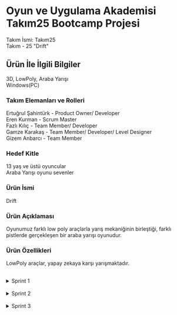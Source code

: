 # Oyun ve Uygulama Akademisi Takım25 Bootcamp Projesi
Takım İsmi: Takım25 <br>
Takım - 25 "Drift"
## Ürün İle İlgili Bilgiler
3D, LowPoly, Araba Yarışı <br>
Windows(PC)
### Takım Elemanları	ve Rolleri
Ertuğrul Şahintürk	- Product Owner/ Developer <br>
Eren Kurman	- Scrum Master <br>
Fazlı Kılıç	- Team Member/ Developer <br>
Gamze Karakaş	- Team Member/ Developer/ Level Designer <br>
Gizem	Anbarcı - Team Member
### Hedef Kitle
13 yaş ve üstü oyuncular <br>
Araba Yarışı oyunu sevenler
### Ürün İsmi
Drift
### Ürün Açıklaması
Oyunumuz farklı low poly araçlarla yarış mekaniğinin birleştiği, farklı pistlerde gerçekleşen bir araba yarışı oyunudur.
### Ürün Özellikleri
LowPoly araçlar, yapay zekaya karşı yarışmaktadır.
 <br>
 <br>
<details>
<summary>Sprint 1</summary>
 <br>
*Discord üzerinden ilk toplantı yapıldı. <br>
*Görev dağılımı ve yapılacak oyun belirlendi. <br>
*Oyunun görsel tarzına karar verildi. <br>
*Hazır assetler ile ilk pistin çevresi oluşturuldu. <br>
*Araçlar hareket edebilir hale getirildi. <br>
*Diğer araçlar ile yarış hissi kuvvetlendirildi. <br>
*Karaker kontrolcüsü yapıldı. <br>
*Oyuncu kamerası hazırlandı.
 <br>
 <br>
## Takım İçi İletişim ve Çalışmalarımız
### Sprint board update: Sprint board screenshotları: <br>
![SprintBoard](https://github.com/Ertusta/ProjectBootcamp/blob/main/ExternalResources/board1ss.png) <br>
### Daily Scrum
Daily Scrum toplantılarının ve bütün sürecin discord üzerinden gerçekleştirilmesine karar verilmiştir. <br>
Discord Ekran görüntüleri: <br>
![Birinci Resim](https://github.com/Ertusta/ProjectBootcamp/blob/main/ExternalResources/01.png) <br>
![İkinci Resim](https://github.com/Ertusta/ProjectBootcamp/blob/main/ExternalResources/02.png) <br>
![Üçüncü Resim](https://github.com/Ertusta/ProjectBootcamp/blob/main/ExternalResources/03.png) <br>
![Dördüncü Resim](https://github.com/Ertusta/ProjectBootcamp/blob/main/ExternalResources/04.png) <br>
### Ürün Durumu
[Oynanış Videosunu İzlemek İçin Tıklayınız](https://youtu.be/kRaW8A0Vtqs)
Oyun Ekran görüntüleri: <br>
![Birinci Resim](https://github.com/Ertusta/ProjectBootcamp/blob/main/ExternalResources/05.png) <br>
![İkinci Resim](https://github.com/Ertusta/ProjectBootcamp/blob/main/ExternalResources/06.png) <br>
![Üçüncü Resim](https://github.com/Ertusta/ProjectBootcamp/blob/main/ExternalResources/07.png) <br>
![Dördüncü Resim](https://github.com/Ertusta/ProjectBootcamp/blob/main/ExternalResources/08.png) <br>
 <br>
 <br>
## Sprint Notları
Oyunumuzun çalışır bir prototipini oluşturmayı başardık. <br>
Bu prototipe kendi arabamızı kullanarak başladık, devamında bizimle yarışan arabaları da ekleyip ilk sprinte yetiştirmeyi başardık.

### Tamamlanması Planlanan Puanlar


### Puan Tamamlama Mantığı
### Tamamlanması Planlanan Puanlar ve Bu Puanların Hangi Başlıklardan Geleceği Birinci Sprint İçin
38 puan ve bu puanların açıklamaları; <br>
 <br>
Yarışmaya hazır, çalışan proje = 10 puan <br>
Görsel bütünlük / Renk seçimleri  = 10 puan <br>
Pazara uygun, talep görebilecek oyun = 10 puan <br>
Oyun 3D = 8 puan <br>


## Sprint Review
### Alınan kararlar:
*İlk sprintten sonra ikinci sprintin planlaması olacak. <br>
### Sprint Retrospective
*İlk sprintten sonra nelerin yanlış gittiği tartışılacak ve bu yanlışyarın doğruları nasıl olabilir belirlenecek. <br>

</details>
 <br>
<details>
<summary>Sprint 2</summary>
 <br>
*Kamera kodu yazıldı. <br>
*Araçların çarpışmaları kontrollü hale getirildi. <br>
*Ana menü yapıldı. <br>
*İlk pistin çevresi tamamlandı. <br>
*Yarışı kazanma scripti tamamlandı. <br>
*Tur sayacı hazırlandı. <br>
*Oyuna ses eklendi.
 <br>
 <br>

## Takım İçi İletişim ve Çalışmalarımız
### Sprint board update: Sprint board screenshotları: <br>
![SprintBoard](https://github.com/Ertusta/ProjectBootcamp/blob/main/ExternalResources/board2ss.png) <br>
### Discord Ekran görüntüleri: <br>
![İkinin Birinci Resim](https://github.com/Ertusta/ProjectBootcamp/blob/main/ExternalResources/202.png) <br>
![İkinin İkinci Resim](https://github.com/Ertusta/ProjectBootcamp/blob/main/ExternalResources/203.png) <br>
![İkinin Üçüncü Resim](https://github.com/Ertusta/ProjectBootcamp/blob/main/ExternalResources/204.png) <br>

### Ürün Durumu

[Oynanış Videosunu İzlemek İçin Tıklayınız](https://youtu.be/tpq6OtTcNpc)

![İkinin Birinci Resim](https://github.com/Ertusta/ProjectBootcamp/blob/main/ExternalResources/2011.png) <br>
![İkinin İkinci Resim](https://github.com/Ertusta/ProjectBootcamp/blob/main/ExternalResources/2022.png) <br>
![İkinin Üçüncü Resim](https://github.com/Ertusta/ProjectBootcamp/blob/main/ExternalResources/2033.png) <br>
![İkinin Dördüncü Resim](https://github.com/Ertusta/ProjectBootcamp/blob/main/ExternalResources/2044.png) <br>
 <br>
 <br>
 ## Board Görüntülerimiz
 
 ![İkinin Birinci Resim](https://github.com/Ertusta/ProjectBootcamp/blob/main/ExternalResources/2.1.png) <br>
 ![İkinin İkinci Resim](https://github.com/Ertusta/ProjectBootcamp/blob/main/ExternalResources/2.2.png) <br>
 ![İkinin Üçüncü Resim](https://github.com/Ertusta/ProjectBootcamp/blob/main/ExternalResources/2.3.png) <br>
## Sprint Notları

Kamerayı daha düzgün çalışır hale getirdik. <br>
Pistin çevresini doldurarak atmossferi tamamlamaya çalıştık. <br>
Oyuna sesi dahil ederek, oyuncuya daha iyi bir deneyim yaşatmayı hedefledik. <br>


### Tamamlanması Planlanan Puanlar ve Bu Puanların Hangi Başlıklardan Geleceği 

20 puan ve bu puanların açıklamaları; <br>
 <br>
Oynama isteği = 10 puan <br>
Görsel bütünlük / Renk seçimleri  = 10 puan <br>
<br>
## Sprint Review
### Alınan kararlar:

*Son sprint için tamamlayabileceğimiz gerçekçi hedefler belirleyip ulaşabileceğimiz en yüksek puanı almaya karar verdik. <br>

### Sprint Retrospective

*İkinci sprinte başlarken öncelikle bu arkadaşlarımızla iletişime geçip bu aksaklığı nasıl giderebileceğimiz hakkında görüştük ve çalışmaya dahil etmeye çalıştık. <br>
<br>
<br>

</details>
 <br>
<details>
<summary>Sprint 3</summary>
 <br>
*Sahneler arası geçiş tamamlandı. <br>
*Araç ve harita seçme ekranları görselleştirildi. <br>
*Yeni pist eklendi. <br>
*Oyuncunun yarışı kaçıncı sırada tamamladığını görebilmesi sağlandı. <br>
*Son checkpointe giden tuş atandı. <br>
*Modellenmiş olan engellerin animasyonları da yapıldı. <br>
*Engel sistemi oyundan çıkarıldı. <br>
*UI düzenlendi. <br>
*Hız göstergesi eklendi.
 <br>
 <br>

## Takım İçi İletişim ve Çalışmalarımız
### Sprint board update: Sprint board screenshotları: <br>
![SprintBoard](https://github.com/Ertusta/ProjectBootcamp/blob/main/ExternalResources/board2ss.png) <br>
### Discord Ekran görüntüleri: <br>
![Üçün Birinci Resim](https://github.com/Ertusta/ProjectBootcamp/blob/main/ExternalResources/202.png) <br>
![Üçün İkinci Resim](https://github.com/Ertusta/ProjectBootcamp/blob/main/ExternalResources/203.png) <br>
![Üçün Üçüncü Resim](https://github.com/Ertusta/ProjectBootcamp/blob/main/ExternalResources/204.png) <br>

### Ürün Durumu

[Oynanış Videosunu İzlemek İçin Tıklayınız](https://youtu.be/tpq6OtTcNpc)

![Üçün Birinci Resim](https://github.com/Ertusta/ProjectBootcamp/blob/main/ExternalResources/2011.png) <br>
![Üçün İkinci Resim](https://github.com/Ertusta/ProjectBootcamp/blob/main/ExternalResources/2022.png) <br>
![Üçün Üçüncü Resim](https://github.com/Ertusta/ProjectBootcamp/blob/main/ExternalResources/2033.png) <br>
![Üçün Dördüncü Resim](https://github.com/Ertusta/ProjectBootcamp/blob/main/ExternalResources/2044.png) <br>
 <br>
 <br>
 ## Board Görüntülerimiz
 
 ![Üçün Birinci Resim](https://github.com/Ertusta/ProjectBootcamp/blob/main/ExternalResources/2.1.png) <br>
 ![Üçün İkinci Resim](https://github.com/Ertusta/ProjectBootcamp/blob/main/ExternalResources/2.2.png) <br>
 ![Üçün Üçüncü Resim](https://github.com/Ertusta/ProjectBootcamp/blob/main/ExternalResources/2.3.png) <br>
## Sprint Notları

Kamerayı daha düzgün çalışır hale getirdik. <br>
Pistin çevresini doldurarak atmossferi tamamlamaya çalıştık. <br>
Oyuna sesi dahil ederek, oyuncuya daha iyi bir deneyim yaşatmayı hedefledik. <br>


### Tamamlanması Planlanan Puanlar ve Bu Puanların Hangi Başlıklardan Geleceği 

20 puan ve bu puanların açıklamaları; <br>
 <br>
Oynama isteği = 10 puan <br>
Görsel bütünlük / Renk seçimleri  = 10 puan <br>
<br>
## Sprint Review
### Alınan kararlar:

*Son sprint için tamamlayabileceğimiz gerçekçi hedefler belirleyip ulaşabileceğimiz en yüksek puanı almaya karar verdik. <br>

### Sprint Retrospective

*İkinci sprinte başlarken öncelikle bu arkadaşlarımızla iletişime geçip bu aksaklığı nasıl giderebileceğimiz hakkında görüştük ve çalışmaya dahil etmeye çalıştık. <br>
<br>
<br>

</details>
 <br>
